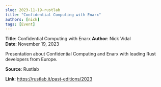 ```yaml
---
slug: 2023-11-19-rustlab
title: "Confidential Computing with Enarx"  
authors: [nick]
tags: [Event]
---
```


**Title**: Confidential Computing with Enarx
**Author**: Nick Vidal  
**Date**: November 19, 2023

Presentation about Confidential Computing and Enarx with leading Rust developers from Europe.

**Source**: Rustlab

**Link**: https://rustlab.it/past-editions/2023
